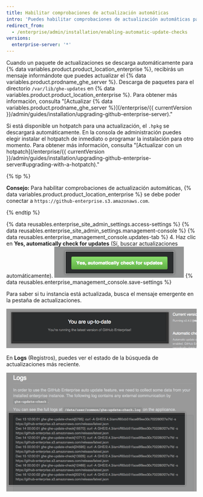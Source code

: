 ```yaml
---
title: Habilitar comprobaciones de actualización automáticas
intro: 'Puedes habilitar comprobaciones de actualización automáticas para que {% data variables.product.product_location_enterprise %} busque y descargue el último lanzamiento del {% data variables.product.prodname_ghe_server %}.'
redirect_from:
  - /enterprise/admin/installation/enabling-automatic-update-checks
versions:
  enterprise-server: '*'
---
```


Cuando un paquete de actualizaciones se descarga automáticamente para {% data variables.product.product_location_enterprise %}, recibirás un mensaje informándote que puedes actualizar el {% data variables.product.prodname_ghe_server %}. Descarga de paquetes para el directorio `/var/lib/ghe-updates` en {% data variables.product.product_location_enterprise %}. Para obtener más información, consulta "[Actualizar {% data variables.product.prodname_ghe_server %}](/enterprise/{{ currentVersion }}/admin/guides/installation/upgrading-github-enterprise-server)."

Si está disponible un hotpatch para una actualización, el `.hpkg` se descargará automáticamente. En la consola de administración puedes elegir instalar el hotpatch de inmediato o programar la instalación para otro momento. Para obtener más información, consulta "[Actualizar con un hotpatch](/enterprise/{{ currentVersion }}/admin/guides/installation/upgrading-github-enterprise-server#upgrading-with-a-hotpatch)."

{% tip %}

**Consejo:** Para habilitar comprobaciones de actualización automáticas, {% data variables.product.product_location_enterprise %} se debe poder conectar a `https://github-enterprise.s3.amazonaws.com`.

{% endtip %}

{% data reusables.enterprise_site_admin_settings.access-settings %}
{% data reusables.enterprise_site_admin_settings.management-console %}
{% data reusables.enterprise_management_console.updates-tab %}
4. Haz clic en **Yes, automatically check for updates** (Sí, buscar actualizaciones automáticamente). ![Botón para habilitar actualizaciones automáticas](/assets/images/enterprise/management-console/enable_updates_button.png)
{% data reusables.enterprise_management_console.save-settings %}

Para saber si tu instancia está actualizada, busca el mensaje emergente en la pestaña de actualizaciones.

![Mensaje emergente que indica tu lanzamiento del servidor de GitHub Enterprise](/assets/images/enterprise/management-console/up-to-date-banner.png)

En **Logs** (Registros), puedes ver el estado de la búsqueda de actualizaciones más reciente.

![Registros para actualización](/assets/images/enterprise/management-console/update-log.png)

